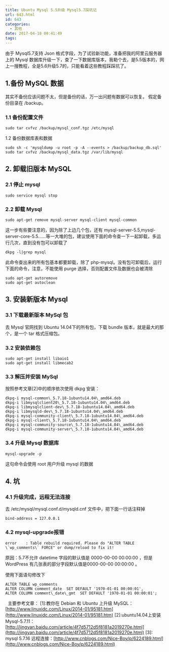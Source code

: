 ```yaml
---
title: Ubuntu Mysql 5.5升级 Mysql5.7踩坑记
url: 643.html
id: 643
categories:
  - 其他
date: 2017-04-18 00:41:49
tags:
---
```


由于 Mysql5.7支持 Json 格式字段，为了试验新功能，准备把我的阿里云服务器上的 Mysql 数据库升级一下，查了一下数据库版本，我勒个去，是5.5版本的，网上一搜教程，全是5.6升级5.7的，只能看着这些教程踩踩坑了。

1.备份 MySQL 数据
-------------

其实不备份应该问题不太，但是备份的话，万一出问题有数据可以恢复。 假定备份目录在 /backup。

### 1.1 备份配置文件

 	sudo tar cvfvz /backup/mysql_conf.tgz /etc/mysql

1.2 备份数据库表和数据

 	sudo sh -c 'mysqldump -u root -p -A --events > /backup/backup_db.sql'
 	sudo tar cvfvz /backup/mysql_data.tgz /var/lib/mysql

2\. 卸载旧版本 MySQL
---------------

### 2.1 停止 mysql

 	sudo service mysql stop

### 2.2 卸载 Mysql

 	sudo apt-get remove mysql-server mysql-client mysql-common

这一步有些要注意的，因为除了上边几个包，还有 mysql-server-5.5,mysql-server-core-5.5......等一大堆的包，建议使用下面的命令查一下一起卸载，多运行几次，直到没有包可以卸载了

 	dkpg -l|grep mysql

此命令查出来的所有包基本都要卸载，除了 php-mysql。没有包可卸载后，运行下面的命令，注意，不能使用 purge 选择，否则配置文件及数据也会被清除  

 	sudo apt-get autoremove
 	sudo apt-get autoclean

3\. 安装新版本 Mysql
---------------

### 3.1 下载最新版本 MySql 包

去 Mysql 官网找到 Ubuntu 14.04下的所有包，下载 bundle 版本，就是最大的那个，是一个 tar 格式压缩包。

### 3.2 安装依赖包

 	sudo apt-get install libaio1
 	sudo apt-get install libmecab2

### 3.3 解压并安装 MySql

按照参考文章\[2\]中的顺序依次使用 dkpg 安装：

 	dkpg-i mysql-common\_5.7.18-1ubuntu14.04\_amd64.deb
 	dkpg-i libmysqlclient20\_5.7.18-1ubuntu14.04\_amd64.deb
 	dkpg-i libmysqlclient-dev\_5.7.18-1ubuntu14.04\_amd64.deb
 	dkpg-i libmysqld-dev\_5.7.18-1ubuntu14.04\_amd64.deb
 	dkpg-i mysql-community-client\_5.7.18-1ubuntu14.04\_amd64.deb
 	dkpg-i mysql-client\_5.7.18-1ubuntu14.04\_amd64.deb
 	dkpg-i mysql-community-source\_5.7.18-1ubuntu14.04\_amd64.deb
 	dkpg-i mysql-community-server\_5.7.18-1ubuntu14.04\_amd64.deb

### 3.4 升级 Mysql 数据库

 	mysql-upgrade -p

这句命令会使用 root 用户升级 mysql 的数据

4\. 坑
-----

### 4.1 升级完成，远程无法连接

去 /etc/mysql/mysql.conf.d/mysqld.cnf 文件中，把下面一行话注释掉

 	bind-address = 127.0.0.1

### 4.2 mysql-upgrade报错

 	error    : Table rebuild required. Please do "ALTER TABLE \`wp_comments\` FORCE" or dump/reload to fix it! 

原因：5.7不允许 datetime 字段的默认值是 0000-00-00 00:00:00 ，但是 WordPress 有几张表的部分字段默认值是0000-00-00 00:00:00 。

使用下面语句修改下

 	ALTER TABLE wp_comments                                                                                                                                                                             
 	ALTER COLUMN comment_date  SET DEFAULT '1970-01-01 00:00:01',                                                                                                                                                                  
 	ALTER COLUMN comment\_date\_gmt  SET DEFAULT '1970-01-01 00:00:01';     

  主要参考文章： \[1\]:教你在 Debian 和 Ubuntu 上升级 MySQL：[http://www.linuxidc.com/Linux/2014-01/95181.htm](http://www.linuxidc.com/Linux/2014-01/95181.htm) \[2\]:ubuntu14.04上安装Mysql-5.7.11：[http://jingyan.baidu.com/article/4f7d5712d5f8181a2019270e.html](http://jingyan.baidu.com/article/4f7d5712d5f8181a2019270e.html) \[3\]: mysql 5.7.16 远程连接：[http://www.cnblogs.com/Nice-Boy/p/6224189.html](http://www.cnblogs.com/Nice-Boy/p/6224189.html)